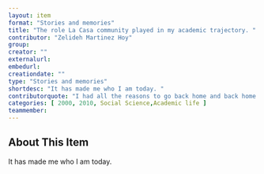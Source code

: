 ```yaml
---
layout: item
format: "Stories and memories"
title: "The role La Casa community played in my academic trajectory. "
contributor: "Zelideh Martinez Hoy"
group: 
creator: ""
externalurl: 
embedurl: 
creationdate: ""
type: "Stories and memories"
shortdesc: "It has made me who I am today. "
contributorquote: "I had all the reasons to go back home and back home was Fort Wayne, and it was that guilt that stayed with me for a long time because there was a part of me that said I should quit and get a job and help my mother, who had up to that point, only worked part-time and hourly jobs. So I knew they were struggling and I made the decision to stay at IU. In hindsight it was the best decision I could have made, but it was fraught with a lot of challenges and La Casa, specifically, Lillian provided that support and community… At the end of the day, really, it's the people that are here that have such a huge impact. Like I said, [I] will forever be grateful."
categories: [ 2000, 2010, Social Science,Academic life ]
teammember: 
---
```


## About This Item

It has made me who I am today. 

